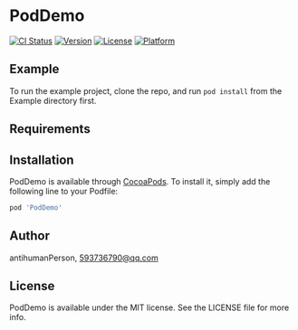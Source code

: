 # PodDemo

[![CI Status](https://img.shields.io/travis/antihumanPerson/PodDemo.svg?style=flat)](https://travis-ci.org/antihumanPerson/PodDemo)
[![Version](https://img.shields.io/cocoapods/v/PodDemo.svg?style=flat)](https://cocoapods.org/pods/PodDemo)
[![License](https://img.shields.io/cocoapods/l/PodDemo.svg?style=flat)](https://cocoapods.org/pods/PodDemo)
[![Platform](https://img.shields.io/cocoapods/p/PodDemo.svg?style=flat)](https://cocoapods.org/pods/PodDemo)

## Example

To run the example project, clone the repo, and run `pod install` from the Example directory first.

## Requirements

## Installation

PodDemo is available through [CocoaPods](https://cocoapods.org). To install
it, simply add the following line to your Podfile:

```ruby
pod 'PodDemo'
```

## Author

antihumanPerson, 593736790@qq.com

## License

PodDemo is available under the MIT license. See the LICENSE file for more info.
